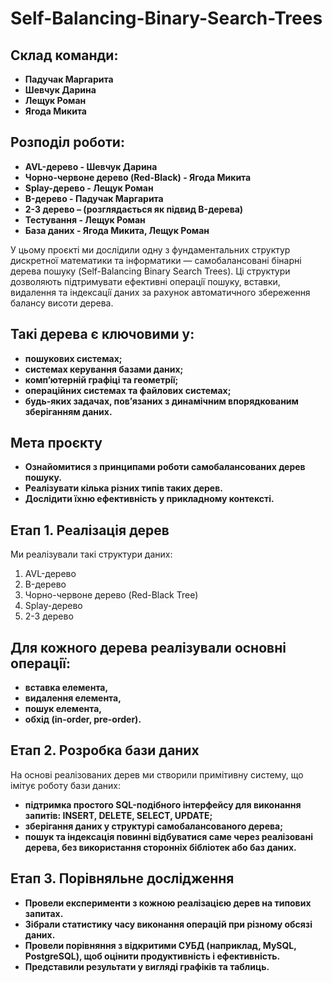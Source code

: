 # Self-Balancing-Binary-Search-Trees

## Склад команди:
- **Падучак Маргарита**  
- **Шевчук Дарина**  
- **Лещук Роман**  
- **Ягода Микита**

## Розподіл роботи:
- **AVL-дерево - Шевчук Дарина**
- **Чорно-червоне дерево (Red-Black) - Ягода Микита**
- **Splay-дерево - Лещук Роман**
- **B-дерево - Падучак Маргарита**
- **2-3 дерево – (розглядається як підвид B-дерева)**
- **Тестування - Лещук Роман**
- **База даних - Ягода Микита, Лещук Роман**

У цьому проєктi ми дослiдили одну з фундаментальних структур дискретної математики та iнформатики — самобалансованi бiнарнi дерева пошуку (Self-Balancing Binary Search Trees).
Цi структури дозволяють пiдтримувати ефективнi операцiї пошуку, вставки, видалення та iндексацiї даних за рахунок автоматичного збереження балансу висоти дерева.
## Такi дерева є ключовими у:
- **пошукових системах;**
- **системах керування базами даних;**
- **комп’ютернiй графiцi та геометрiї;**
- **операцiйних системах та файлових системах;**
- **будь-яких задачах, пов’язаних з динамiчним впорядкованим зберiганням даних.**

## Мета проєкту
- **Ознайомитися з принципами роботи самобалансованих дерев пошуку.**
- **Реалiзувати кiлька рiзних типiв таких дерев.**
- **Дослiдити їхню ефективнiсть у прикладному контекстi.**

## Етап 1. Реалiзацiя дерев
Ми реалiзували такi структури даних:
1. AVL-дерево
2. B-дерево
3. Чорно-червоне дерево (Red-Black Tree)
4. Splay-дерево
5. 2-3 дерево
## Для кожного дерева реалiзували основнi операцiї:
- **вставка елемента,**
- **видалення елемента,**
- **пошук елемента,**
- **обхiд (in-order, pre-order).**

## Етап 2. Розробка бази даних
На основi реалiзованих дерев ми створили примiтивну систему, що iмiтує роботу бази даних:
- **пiдтримка простого SQL-подiбного iнтерфейсу для виконання запитiв: INSERT, DELETE, SELECT, UPDATE;**
- **зберiгання даних у структурi самобалансованого дерева;**
- **пошук та iндексацiя повиннi вiдбуватися саме через реалiзованi дерева, без використання стороннiх
бiблiотек або баз даних.**

## Етап 3. Порiвняльне дослiдження
- **Провели експерименти з кожною реалiзацiєю дерев на типових запитах.**
- **Зiбрали статистику часу виконання операцiй при рiзному обсязi даних.**
- **Провели порiвняння з вiдкритими СУБД (наприклад, MySQL, PostgreSQL), щоб оцiнити продуктивнiсть i ефективнiсть.**
- **Представили результати у виглядi графiкiв та таблиць.**
